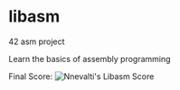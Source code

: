 # libasm
42 asm project

Learn the basics of assembly programming

Final Score: ![Nnevalti's Libasm Score](https://badge42.herokuapp.com/api/project/vdescham/libasm)
